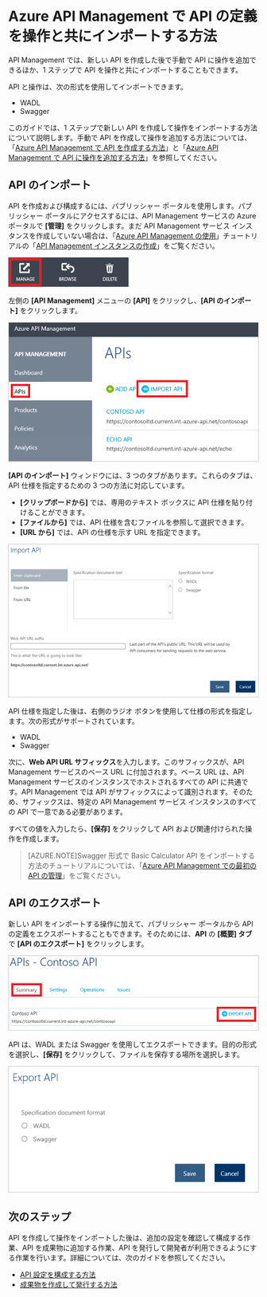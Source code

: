 <properties 
	pageTitle="API Management の重要概念" 
	description="API、成果物、ロール、グループ、その他 API Management の重要概念について説明します。" 
	services="api-management" 
	documentationCenter="" 
	authors="steved0x" 
	manager="dwrede" 
	editor=""/>

<tags 
	ms.service="api-management" 
	ms.workload="mobile" 
	ms.tgt_pltfrm="na" 
	ms.devlang="na" 
	ms.topic="article" 
	ms.date="06/16/2015" 
	ms.author="sdanie"/>

# Azure API Management で API の定義を操作と共にインポートする方法

API Management では、新しい API を作成した後で手動で API に操作を追加できるほか、1 ステップで API を操作と共にインポートすることもできます。

API と操作は、次の形式を使用してインポートできます。

-	WADL
-	Swagger

このガイドでは、1 ステップで新しい API を作成して操作をインポートする方法について説明します。手動で API を作成して操作を追加する方法については、「[Azure API Management で API を作成する方法][]」と「[Azure API Management で API に操作を追加する方法][]」を参照してください。

## <a name="import-api"> </a>API のインポート

API を作成および構成するには、パブリッシャー ポータルを使用します。パブリッシャー ポータルにアクセスするには、API Management サービスの Azure ポータルで **[管理]** をクリックします。まだ API Management サービス インスタンスを作成していない場合は、「[Azure API Management の使用][]」チュートリアルの「[API Management インスタンスの作成][]」をご覧ください。

![パブリッシャー ポータル][api-management-management-console]

左側の **[API Management]** メニューの **[API]** をクリックし、**[API のインポート]** をクリックします。

![Import API][api-management-import-apis]

**[API のインポート]** ウィンドウには、3 つのタブがあります。これらのタブは、API 仕様を指定するための 3 つの方法に対応しています。

-	**[クリップボードから]** では、専用のテキスト ボックスに API 仕様を貼り付けることができます。
-	**[ファイルから]** では、API 仕様を含むファイルを参照して選択できます。
-	**[URL から]** では、API の仕様を示す URL を指定できます。

![Import API format][api-management-import-api-clipboard]

API 仕様を指定した後は、右側のラジオ ボタンを使用して仕様の形式を指定します。次の形式がサポートされています。

-	WADL
-	Swagger

次に、**Web API URL サフィックス**を入力します。このサフィックスが、API Management サービスのベース URL に付加されます。ベース URL は、API Management サービスのインスタンスでホストされるすべての API に共通です。API Management では API がサフィックスによって識別されます。そのため、サフィックスは、特定の API Management サービス インスタンスのすべての API で一意である必要があります。

すべての値を入力したら、**[保存]** をクリックして API および関連付けられた操作を作成します。

>[AZURE.NOTE]Swagger 形式で Basic Calculator API をインポートする方法のチュートリアルについては、「[Azure API Management での最初の API の管理](api-management-get-started.md)」をご覧ください。

## <a name="export-api"> </a> API のエクスポート

新しい API をインポートする操作に加えて、パブリッシャー ポータルから API の定義をエクスポートすることもできます。そのためには、**API** の **[概要] タブ**で **[API のエクスポート]** をクリックします。

![Export API][api-management-export-api]

API は、WADL または Swagger を使用してエクスポートできます。目的の形式を選択し、**[保存]** をクリックして、ファイルを保存する場所を選択します。

![Export API format][api-management-export-api-format]

## <a name="next-steps"> </a>次のステップ

API を作成して操作をインポートした後は、追加の設定を確認して構成する作業、API を成果物に追加する作業、API を発行して開発者が利用できるようにする作業を行います。詳細については、次のガイドを参照してください。

-	[API 設定を構成する方法][]
-	[成果物を作成して発行する方法][]




[api-management-management-console]: ./media/api-management-howto-import-api/api-management-management-console.png
[api-management-import-apis]: ./media/api-management-howto-import-api/api-management-api-import-apis.png
[api-management-import-api-clipboard]: ./media/api-management-howto-import-api/api-management-import-api-wizard.png
[api-management-export-api]: ./media/api-management-howto-import-api/api-management-export-api.png
[api-management-export-api-format]: ./media/api-management-howto-import-api/api-management-export-api-format.png

[Import an API]: #import-api
[Export an API]: #export-api
[Configure API settings]: #configure-api-settings
[Next steps]: #next-steps

[API Management インスタンスの作成]: api-management-get-started.md
[Azure API Management の使用]: api-management-get-started.md#create-service-instance

[Azure API Management で API に操作を追加する方法]: api-management-howto-add-operations.md
[成果物を作成して発行する方法]: api-management-howto-add-products.md
[Azure API Management で API を作成する方法]: api-management-howto-create-apis.md
[API 設定を構成する方法]: api-management-howto-create-apis.md#configure-api-settings

<!---HONumber=August15_HO6-->